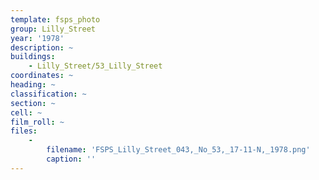 ```yaml
---
template: fsps_photo
group: Lilly_Street
year: '1978'
description: ~
buildings:
    - Lilly_Street/53_Lilly_Street
coordinates: ~
heading: ~
classification: ~
section: ~
cell: ~
film_roll: ~
files:
    -
        filename: 'FSPS_Lilly_Street_043,_No_53,_17-11-N,_1978.png'
        caption: ''
---
```

